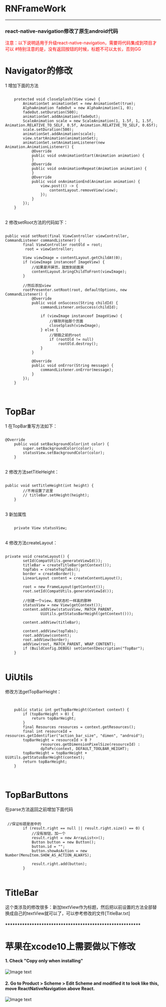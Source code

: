 # RNFrameWork
------
### react-native-navigation修改了原生android代码
<label style="color:red">注意：以下说明适用于升级react-native-navigation，需要将代码集成到项目才可以
#特别注意的是，没有返回按钮的时候，标题不可以太长，否则GG
</label>
# Navigator的修改
1 增加下面的方法
<pre>
<code>
    protected void closeSplash(View view) {
        AnimationSet animationSet = new AnimationSet(true);
        AlphaAnimation fadeOut = new AlphaAnimation(1, 0);
        fadeOut.setDuration(500);
        animationSet.addAnimation(fadeOut);
        ScaleAnimation scale = new ScaleAnimation(1, 1.5f, 1, 1.5f, Animation.RELATIVE_TO_SELF, 0.5f, Animation.RELATIVE_TO_SELF, 0.65f);
        scale.setDuration(500);
        animationSet.addAnimation(scale);
        view.startAnimation(animationSet);
        animationSet.setAnimationListener(new Animation.AnimationListener() {
            @Override
            public void onAnimationStart(Animation animation) {
            }
            @Override
            public void onAnimationRepeat(Animation animation) {
            }
            @Override
            public void onAnimationEnd(Animation animation) {
                view.post(() -> {
                    contentLayout.removeView(view);
                });
            }
        });
    }
</code>
</pre>
2 修改setRoot方法的代码如下：
<pre>
<code>
public void setRoot(final ViewController viewController, CommandListener commandListener) {
        final ViewController rootOld = root;
         root = viewController;

        View viewImage = contentLayout.getChildAt(0);
        if (viewImage instanceof ImageView) {
            //如果是开屏页，就放到前面来
            contentLayout.bringChildToFront(viewImage);
        }

        //然后添加view
        rootPresenter.setRoot(root, defaultOptions, new CommandListener() {
            @Override
            public void onSuccess(String childId) {
                commandListener.onSuccess(childId);

                if (viewImage instanceof ImageView) {
                    //移除开始那个页面
                    closeSplash(viewImage);
                } else {
                    //销毁之前的root
                    if (rootOld != null)
                        rootOld.destroy();
                }
            }

            @Override
            public void onError(String message) {
                commandListener.onError(message);
            }
        });
    }

</code>
</pre>

# TopBar
1 在TopBar重写方法如下：
<pre>
<code>
@Override
    public void setBackgroundColor(int color) {
        super.setBackgroundColor(color);
        statusView.setBackgroundColor(color);
    }
</code>
</pre>
2 修改方法setTitleHeight：
<pre>
<code>
public void setTitleHeight(int height) {
        //不用设置了这里
        // titleBar.setHeight(height);
    }
</code>
</pre>

3 新加属性
<pre>
<code>
    private View statusView;
</code>
</pre>


4 修改方法createLayout：
<pre>
<code>
private void createLayout() {
        setId(CompatUtils.generateViewId());
        titleBar = createTitleBar(getContext());
        topTabs = createTopTabs();
        border = createBorder();
        LinearLayout content = createContentLayout();

        root = new FrameLayout(getContext());
        root.setId(CompatUtils.generateViewId());

        //创建一个view，和状态栏一样高的那种
        statusView = new View(getContext());
        content.addView(statusView, MATCH_PARENT,
                UiUtils.getStatusBarHeight(getContext()));

        content.addView(titleBar);

        content.addView(topTabs);
        root.addView(content);
        root.addView(border);
        addView(root, MATCH_PARENT, WRAP_CONTENT);
        if (BuildConfig.DEBUG) setContentDescription("TopBar");
    }
</code>
</pre>

# UiUtils 
修改方法getTopBarHeight：

<pre>
<code>

    public static int getTopBarHeight(Context context) {
        if (topBarHeight > 0) {
            return topBarHeight;
        }
        final Resources resources = context.getResources();
        final int resourceId = resources.getIdentifier("action_bar_size", "dimen", "android");
        topBarHeight = resourceId > 0 ?
                resources.getDimensionPixelSize(resourceId) :
                dpToPx(context, DEFAULT_TOOLBAR_HEIGHT);
        topBarHeight = topBarHeight + UiUtils.getStatusBarHeight(context);
        return topBarHeight;
    }

</code>
</pre>

# TopBarButtons
在parse方法返回之前增加下面代码
<pre>
<code>
 //保证标题是居中的
        if (result.right == null || result.right.size() == 0) {
            //没有按钮，加一个
            result.right = new ArrayList<>();
            Button button = new Button();
            button.id = "";
            button.showAsAction = new Number(MenuItem.SHOW_AS_ACTION_ALWAYS);

            result.right.add(button);
        }
</code>
</pre>

# TitleBar
这个类涉及的修改很多：新加textView作为标题，然后把以前设置的方法全部替换成自己的textView就可以了，可以参考修改的文件[TitleBar.txt]


#### ********************************************************
# 苹果在xcode10上需要做以下修改
#### 1. Check "Copy only when installing"
![Image text](https://user-images.githubusercontent.com/180773/43156813-23ab6266-8f49-11e8-811a-2642003b68bc.png)
#### 2. Go to Product > Scheme > Edit Scheme and modified it to look like this, move ReactNativeNavigation above React.
![Image text](https://user-images.githubusercontent.com/180773/43156762-ffa6f61e-8f48-11e8-83f9-2022f805653f.png)